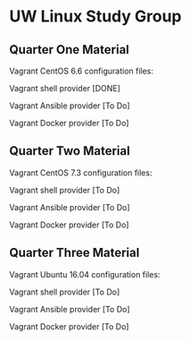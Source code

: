 # UW Linux Study Group

## Quarter One Material

Vagrant CentOS 6.6 configuration files:

  Vagrant shell provider [DONE]

  Vagrant Ansible provider [To Do]

  Vagrant Docker provider [To Do]

## Quarter Two Material

Vagrant CentOS 7.3 configuration files:

  Vagrant shell provider [To Do]

  Vagrant Ansible provider [To Do]

  Vagrant Docker provider [To Do]

## Quarter Three Material

Vagrant Ubuntu 16.04 configuration files:

  Vagrant shell provider [To Do]

  Vagrant Ansible provider [To Do]

  Vagrant Docker provider [To Do]
